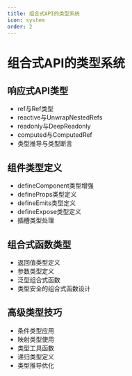 ```yaml
---
title: 组合式API的类型系统
icon: system
order: 2
---
```


# 组合式API的类型系统

## 响应式API类型
- ref与Ref类型
- reactive与UnwrapNestedRefs
- readonly与DeepReadonly
- computed与ComputedRef
- 类型推导与类型断言

## 组件类型定义
- defineComponent类型增强
- defineProps类型定义
- defineEmits类型定义
- defineExpose类型定义
- 插槽类型处理

## 组合式函数类型
- 返回值类型定义
- 参数类型定义
- 泛型组合式函数
- 类型安全的组合式函数设计

## 高级类型技巧
- 条件类型应用
- 映射类型使用
- 类型工具函数
- 递归类型定义
- 类型推导优化
